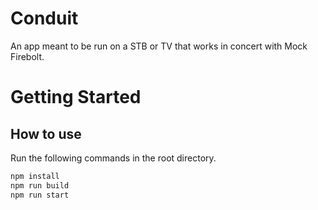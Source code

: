 Conduit
=======

An app meant to be run on a STB or TV that works in concert with Mock Firebolt.

# Getting Started

## How to use

Run the following commands in the root directory.

```bash
npm install
npm run build
npm run start
```
